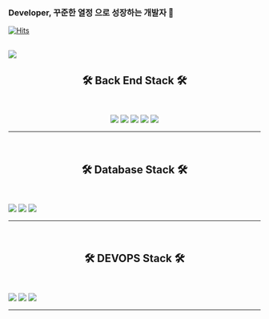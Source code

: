 ### Developer, 꾸준한 열정 으로 성장하는 개발자 👋


[![Hits](https://hits.seeyoufarm.com/api/count/incr/badge.svg?url=https%3A%2F%2Fgithub.com%2Fhyeonjun&count_bg=%231B61C2&title_bg=%23332020&icon=&icon_color=%23E7E7E7&title=hits&edge_flat=false)](https://hits.seeyoufarm.com)
<br><br>



<img src="http://mazassumnida.wtf/api/v2/generate_badge?boj=svne92&cache=c">


<h2 align="center"><b>🛠 Back End Stack 🛠</b></h2>
</br>
<p align="center">
<img src="https://img.shields.io/badge/-JavaScript-F7DF1E?style=flat&logo=JavaScript"/></a> 
<img src="https://img.shields.io/badge/-typescript-007acc?style=flat&logo=typescript"/></a> 
<img src="https://img.shields.io/badge/-Spring Boot-6DB33F?style=flat&logo=Spring Boot"/></a>
<img src="https://img.shields.io/badge/-Spring-6DB33F?style=flat&logo=Spring"/></a> 
<img src="https://img.shields.io/badge/-Java-007396?style=flat&logo=Java"/></a> 


<hr />
<br/>

<h2 align="center"><b>🛠 Database Stack 🛠</b></h2>
<br/>

<img src="https://img.shields.io/badge/-MySQL-4479A1?style=flat&logo=MySQL"/></a> 
<img src="https://img.shields.io/badge/-MariaDB-003545?style=flat&logo=MariaDB"/></a>
<img src="https://img.shields.io/badge/-Oracle-F80000?style=flat&logo=Oracle"/></a> 

<hr />
<br/>

<h2 align="center"><b>🛠 DEVOPS Stack 🛠</b></h2>
<br/>

<img src="https://img.shields.io/badge/-Docker-007396?style=flat&logo=Docker"/></a> 
<img src="https://img.shields.io/badge/-Jenkins-007396?style=flat&logo=Jenkins"/></a> 
<img src="https://img.shields.io/badge/-Aws-007396?style=flat&logo=Aws"/></a>

<hr />

